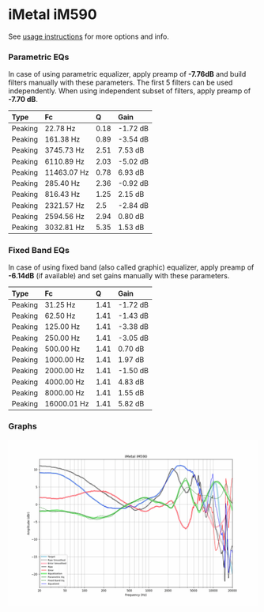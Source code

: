 # iMetal iM590
See [usage instructions](https://github.com/jaakkopasanen/AutoEq#usage) for more options and info.

### Parametric EQs
In case of using parametric equalizer, apply preamp of **-7.76dB** and build filters manually
with these parameters. The first 5 filters can be used independently.
When using independent subset of filters, apply preamp of **-7.70 dB**.

| Type    | Fc          |    Q | Gain     |
|:--------|:------------|:-----|:---------|
| Peaking | 22.78 Hz    | 0.18 | -1.72 dB |
| Peaking | 161.38 Hz   | 0.89 | -3.54 dB |
| Peaking | 3745.73 Hz  | 2.51 | 7.53 dB  |
| Peaking | 6110.89 Hz  | 2.03 | -5.02 dB |
| Peaking | 11463.07 Hz | 0.78 | 6.93 dB  |
| Peaking | 285.40 Hz   | 2.36 | -0.92 dB |
| Peaking | 816.43 Hz   | 1.25 | 2.15 dB  |
| Peaking | 2321.57 Hz  | 2.5  | -2.84 dB |
| Peaking | 2594.56 Hz  | 2.94 | 0.80 dB  |
| Peaking | 3032.81 Hz  | 5.35 | 1.53 dB  |

### Fixed Band EQs
In case of using fixed band (also called graphic) equalizer, apply preamp of **-6.14dB**
(if available) and set gains manually with these parameters.

| Type    | Fc          |    Q | Gain     |
|:--------|:------------|:-----|:---------|
| Peaking | 31.25 Hz    | 1.41 | -1.72 dB |
| Peaking | 62.50 Hz    | 1.41 | -1.43 dB |
| Peaking | 125.00 Hz   | 1.41 | -3.38 dB |
| Peaking | 250.00 Hz   | 1.41 | -3.05 dB |
| Peaking | 500.00 Hz   | 1.41 | 0.70 dB  |
| Peaking | 1000.00 Hz  | 1.41 | 1.97 dB  |
| Peaking | 2000.00 Hz  | 1.41 | -1.50 dB |
| Peaking | 4000.00 Hz  | 1.41 | 4.83 dB  |
| Peaking | 8000.00 Hz  | 1.41 | 1.55 dB  |
| Peaking | 16000.01 Hz | 1.41 | 5.82 dB  |

### Graphs
![](./iMetal%20iM590.png)